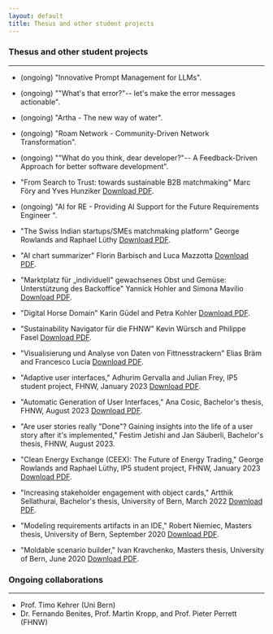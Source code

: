 ```yaml
---
layout: default
title: Thesus and other student projects
---
```


### Thesus and other student projects

---
* (ongoing) "Innovative Prompt Management for LLMs".

* (ongoing) ""What's that error?"-- let's make the error messages actionable".

* (ongoing) "Artha - The new way of water".

* (ongoing) "Roam Network - Community-Driven Network Transformation".

* (ongoing) ""What do you think, dear developer?"-- A Feedback-Driven Approach for better software development".

* "From Search to Trust: towards sustainable B2B matchmaking" Marc Föry and Yves Hunziker [Download PDF](./pdfs/B2b_trust.pdf).

* (ongoing) "AI for RE - Providing AI Support for the Future Requirements Engineer	".

* "The Swiss Indian startups/SMEs matchmaking platform" George Rowlands and Raphael Lüthy [Download PDF](./pdfs/Bridging_the_Gap_HS23_IIT36.pdf). 

* "AI chart summarizer" Florin Barbisch and Luca Mazzotta [Download PDF](./pdfs/IP5_AI_Chart_Summerizer.pdf).

* "Marktplatz für „individuell" gewachsenes Obst und Gemüse: Unterstützung des Backoffice" Yannick Hohler and Simona Mavilio [Download PDF](./pdfs/Olanga_IP5_Mavilio_Hohler.pdf).

* "Digital Horse Domain" Karin Güdel and Petra Kohler [Download PDF](./pdfs/EquiApp_IP5_HS23_Kohler_Guedel.pdf).

* "Sustainability Navigator für die FHNW" Kevin Würsch and Philippe Fasel [Download PDF](./pdfs/IP5_SustainabilityNavigator.pdf).

* "Visualisierung und Analyse von Daten von Fittnesstrackern" Elias Bräm and Francesco Lucia [Download PDF](./pdfs/IP5_Lucia_Braem_fitness_tracker.pdf).

* "Adaptive user interfaces," Adhurim Gervalla and Julian Frey, IP5 student project, FHNW, January 2023 [Download PDF](./pdfs/adaptive_user_interfaces.pdf).

* "Automatic Generation of User Interfaces," Ana Cosic, Bachelor's thesis, FHNW, August 2023 [Download PDF](./pdfs/automatic_Generation_of_User_Interface.pdf).

* "Are user stories really "Done"? Gaining insights into the life of a user story after it's implemented," Festim Jetishi and Jan Säuberli, Bachelor's thesis, FHNW, August 2023.

* "Clean Energy Exchange (CEEX): The Future of Energy Trading," George Rowlands and Raphael Lüthy, IP5 student project, FHNW, January 2023 [Download PDF](./pdfs/CEEX_Final.pdf).

* "Increasing stakeholder engagement with object cards," Artthik Sellathurai, Bachelor's thesis, University of Bern, March 2022 [Download PDF](https://scg.unibe.ch/archive/projects/Sell22a.pdf). 

* "Modeling requirements artifacts in an IDE," Robert Niemiec, Masters thesis, University of Bern, September 2020 [Download PDF](https://scg.unibe.ch/archive/masters/Niem20a.pdf).

* "Moldable scenario builder," Ivan Kravchenko, Masters thesis, University of Bern, June 2020 [Download PDF](https://scg.unibe.ch/archive/masters/Krav20a.pdf).

### Ongoing collaborations

---

* Prof. Timo Kehrer (Uni Bern)
* Dr. Fernando Benites, Prof. Martin Kropp, and Prof. Pieter Perrett (FHNW)